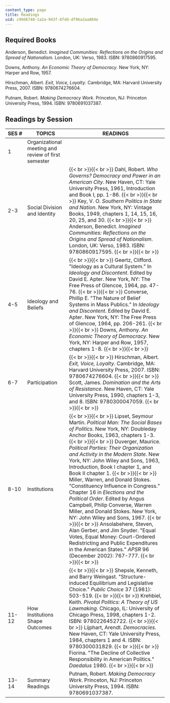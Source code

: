 ```yaml
---
content_type: page
title: Readings
uid: c99d6740-1a2a-943f-8fdd-df96a2aa884e
---
```


Required Books
--------------

Anderson, Benedict. _Imagined Communities: Reflections on the Origins and Spread of Nationalism_. London, UK: Verso, 1983. ISBN: 9780860917595.

Downs, Anthony. _An Economic Theory of Democracy_. New York, NY: Harper and Row, 1957.

Hirschman, Albert. _Exit, Voice, Loyalty_. Cambridge, MA: Harvard University Press, 2007. ISBN: 9780674276604.

Putnam, Robert. _Making Democracy Work_. Princeton, NJ: Princeton University Press, 1994. ISBN: 9780691037387.

Readings by Session
-------------------

| SES # | TOPICS | READINGS |
| --- | --- | --- |
| 1 | Organizational meeting and review of first semester | &nbsp; |
| 2-3 | Social Division and Identity |  {{< br >}}{{< br >}} Dahl, Robert. _Who Governs? Democracy and Power in an American City_. New Haven, CT: Yale University Press, 1961, Introduction and Book I, pp. 1-86. {{< br >}}{{< br >}} Key, V. O. _Southern Politics in State and Nation_. New York, NY: Vintage Books, 1949, chapters 1, 14, 15, 16, 20, 25, and 30. {{< br >}}{{< br >}} Anderson, Benedict. _Imagined Communities: Reflections on the Origins and Spread of Nationalism_. London, UK: Verso, 1983. ISBN: 9780860917595. {{< br >}}{{< br >}}  |
| 4-5 | Ideology and Beliefs |  {{< br >}}{{< br >}} Geertz, Clifford. "Ideology as a Cultural System." In _Ideology and Discontent_. Edited by David E. Apter. New York, NY: The Free Press of Glencoe, 1964, pp. 47-76. {{< br >}}{{< br >}} Converse, Phillip E. "The Nature of Belief Systems in Mass Publics." In _Ideology and Discontent_. Edited by David E. Apter. New York, NY: The Free Press of Glencoe, 1964, pp. 206-261. {{< br >}}{{< br >}} Downs, Anthony. _An Economic Theory of Democracy_. New York, NY: Harper and Row, 1957, chapters 1-8. {{< br >}}{{< br >}}  |
| 6-7 | Participation |  {{< br >}}{{< br >}} Hirschman, Albert. _Exit, Voice, Loyalty_. Cambridge, MA: Harvard University Press, 2007. ISBN: 9780674276604. {{< br >}}{{< br >}} Scott, James. _Domination and the Arts of Resistance_. New Haven, CT: Yale University Press, 1990, chapters 1-3, and 8. ISBN: 9780300047059. {{< br >}}{{< br >}}  |
| 8-10 | Institutions |  {{< br >}}{{< br >}} Lipset, Seymour Martin. _Political Man: The Social Bases of Politics_. New York, NY: Doubleday Anchor Books, 1963, chapters 1-3. {{< br >}}{{< br >}} Duverger, Maurice. _Political Parties: Their Organization and Activity in the Modern State_. New York, NY: John Wiley and Sons, 1963, Introduction, Book I chapter 1, and Book II chapter 1. {{< br >}}{{< br >}} Miller, Warren, and Donald Stokes. "Constituency Influence in Congress." Chapter 16 in _Elections and the Political Order_. Edited by Angus Campbell, Philip Converse, Warren Miller, and Donald Stokes. New York, NY: John Wiley and Sons, 1967. {{< br >}}{{< br >}} Ansolabehere, Steven, Alan Gerber, and Jim Snyder. "Equal Votes, Equal Money: Court-Ordered Redistricting and Public Expenditures in the American States." _APSR_ 96 (December 2002): 767-777. {{< br >}}{{< br >}}  |
| 11-12 | How Institutions Shape Outcomes |  {{< br >}}{{< br >}} Shepsle, Kenneth, and Barry Weingast. "Structure-induced Equilibrium and Legislative Choice." _Public Choice_ 37 (1981): 503-519. {{< br >}}{{< br >}} Krehbiel, Keith. _Pivotal Politics: A Theory of US Lawmaking_. Chicago, IL: University of Chicago Press, 1998, chapters 1-2. ISBN: 9780226452722. {{< br >}}{{< br >}} Lijphart, Arendt. _Democracies_. New Haven, CT: Yale University Press, 1984, chapters 1 and 4. ISBN: 9780300031829. {{< br >}}{{< br >}} Fiorina. "The Decline of Collective Responsibility in American Politics." _Daedalus_ 1980. {{< br >}}{{< br >}}  |
| 13-14 | Summary Readings | Putnam, Robert. _Making Democracy Work_. Princeton, NJ: Princeton University Press, 1994. ISBN: 9780691037387.